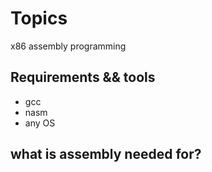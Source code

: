 # Topics
x86 assembly programming
## Requirements && tools

- gcc
- nasm
- any OS

## what is assembly needed for?

